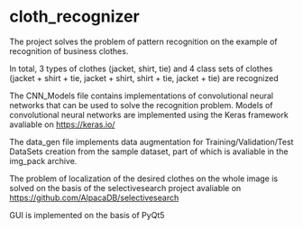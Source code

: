 # cloth_recognizer
The project solves the problem of pattern recognition on the example of recognition of business clothes.

In total, 3 types of clothes (jacket, shirt, tie) and 4 class sets of clothes (jacket + shirt + tie, jacket + shirt, shirt + tie, jacket + tie) are recognized 

The CNN_Models file contains implementations of convolutional neural networks that can be used to solve the recognition problem. Models of convolutional neural networks are implemented using the Keras framework avaliable on https://keras.io/

The data_gen file implements data augmentation for Training/Validation/Test DataSets creation from the sample dataset, part of which is avaliable in the img_pack archive.

The problem of localization of the desired clothes on the whole image is solved on the basis of the selectivesearch project avaliable on https://github.com/AlpacaDB/selectivesearch 

GUI is implemented on the basis of PyQt5
